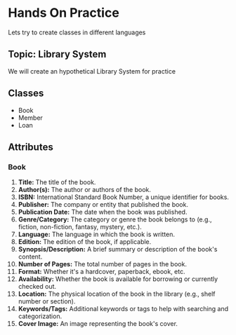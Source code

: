 # Hands On Practice

Lets try to create classes in different languages

## Topic: Library System

We will create an hypothetical Library System for practice

## Classes

- Book
- Member
- Loan

## Attributes

### Book

1. **Title:** The title of the book.
2. **Author(s):** The author or authors of the book.
3. **ISBN:** International Standard Book Number, a unique identifier for books.
4. **Publisher:** The company or entity that published the book.
5. **Publication Date:** The date when the book was published.
6. **Genre/Category:** The category or genre the book belongs to (e.g., fiction, non-fiction, fantasy, mystery, etc.).
7. **Language:** The language in which the book is written.
8. **Edition:** The edition of the book, if applicable.
9. **Synopsis/Description:** A brief summary or description of the book's content.
10. **Number of Pages:** The total number of pages in the book.
11. **Format:** Whether it's a hardcover, paperback, ebook, etc.
12. **Availability:** Whether the book is available for borrowing or currently checked out.
13. **Location:** The physical location of the book in the library (e.g., shelf number or section).
14. **Keywords/Tags:** Additional keywords or tags to help with searching and categorization.
15. **Cover Image:** An image representing the book's cover.
